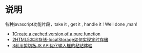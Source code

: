 #  说明

各种javascript功能片段，take it , get it , handle it ! Well done ,man!

+ [1Create a cached version of a pure function](https://github.com/markbzhang/js-pure-code/blob/master/demoa1.js)
+ [2HTML5本地存储-localStorage如何实现定时存储](https://github.com/markbzhang/js-pure-code/blob/master/demoa2.js)
+ [3利用剪切板JS API优化输入框的粘贴体验](https://github.com/markbzhang/js-pure-code/blob/master/demoa3.js)